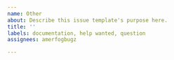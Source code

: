```yaml
---
name: Other
about: Describe this issue template's purpose here.
title: ''
labels: documentation, help wanted, question
assignees: amerfogbugz

---
```



